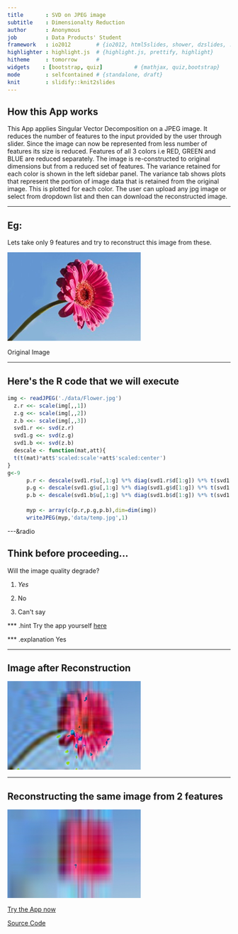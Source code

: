 ```yaml
---
title       : SVD on JPEG image
subtitle    : Dimensionalty Reduction
author      : Anonymous
job         : Data Products' Student
framework   : io2012        # {io2012, html5slides, shower, dzslides, ...}
highlighter : highlight.js  # {highlight.js, prettify, highlight}
hitheme     : tomorrow      # 
widgets    : [bootstrap, quiz]          # {mathjax, quiz,bootstrap}
mode        : selfcontained # {standalone, draft}
knit        : slidify::knit2slides
---
```



## How this App works

This App applies Singular Vector Decomposition on a JPEG image. It reduces the number of features to the input provided by the user through slider. Since the image can now be represented from less number of features its size is reduced. Features of all 3 colors i.e RED, GREEN and BLUE are reduced separately. The image is re-constructed to original dimensions but from a reduced set of features. The variance retained for each color is shown in the left sidebar panel. The variance tab shows plots that represent the portion of image data that is retained from the original image. This is plotted for each color. The user can upload any jpg image or select from dropdown list and then can download the reconstructed image.

---

## Eg:

Lets take only 9 features and try to reconstruct this image         from these.


![Original Image](data/Flower.jpg)


Original Image

---

## Here's the R code that we will execute


```r
img <- readJPEG('./data/Flower.jpg')
  z.r <<- scale(img[,,1])
  z.g <<- scale(img[,,2])
  z.b <<- scale(img[,,3])
  svd1.r <<- svd(z.r)
  svd1.g <<- svd(z.g)
  svd1.b <<- svd(z.b)
  descale <- function(mat,att){
  t(t(mat)*att$'scaled:scale'+att$'scaled:center')
}
g<-9
      p.r <- descale(svd1.r$u[,1:g] %*% diag(svd1.r$d[1:g]) %*% t(svd1.r$v[,1:g]),attributes(z.r))
      p.g <- descale(svd1.g$u[,1:g] %*% diag(svd1.g$d[1:g]) %*% t(svd1.g$v[,1:g]),attributes(z.g))
      p.b <- descale(svd1.b$u[,1:g] %*% diag(svd1.b$d[1:g]) %*% t(svd1.b$v[,1:g]),attributes(z.b))
      
      myp <- array(c(p.r,p.g,p.b),dim=dim(img))
      writeJPEG(myp,'data/temp.jpg',1)
```


---&radio
## Think before proceeding...

Will the image quality degrade?

1. _Yes_

2. No

3. Can't say

*** .hint 
Try the app yourself [here](https://web3.shinyapps.io/app1/)

*** .explanation
Yes

---




## Image after Reconstruction

![Reconstruction](data/temp.jpg)


---


## Reconstructing the same image from 2 features

![Reconstruction](data/temp2.jpg)

[Try the App now](https://web3.shinyapps.io/app1/)

[Source Code](https://github.com/hammad7/dataprod)
